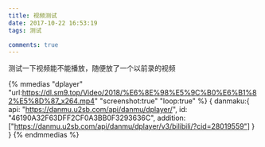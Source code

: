 ```yaml
---
title: 视频测试
date: 2017-10-22 16:53:19
tags: 测试

comments: true
---
```


测试一下视频能不能播放，随便放了一个以前录的视频

<!-- more -->

{% mmedias "dplayer" "url:https://dl.sm9.top/Video/2018/%E6%8E%98%E5%9C%B0%E6%B1%82%E5%8D%87_x264.mp4" "screenshot:true" "loop:true" %}
{
danmaku:{
api: "https://danmu.u2sb.com/api/danmu/dplayer/",
id: "46190A32F63DFF2CF0A3BB0F3293636C",
addition: ["https://danmu.u2sb.com/api/danmu/dplayer/v3/bilibili/?cid=28019559"]
}
}
{% endmmedias %}
